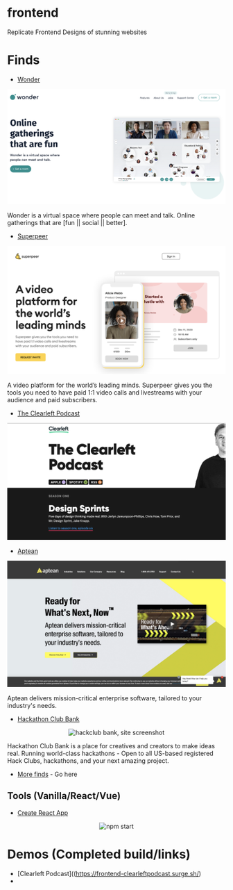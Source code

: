 # frontend

Replicate Frontend Designs of stunning websites

# Finds

- [Wonder](https://www.wonder.me/)

<p align='center'>
<img src='readme/wonder.me.png' alt='wonder, site screenshot'>
</p>

Wonder is a virtual space where people can meet and talk.
Online gatherings that are [fun || social || better].

- [Superpeer](https://superpeer.com/)

<p align='center'>
<img src='readme/superpeer.png' alt='superpeer, site screenshot'>
</p>

A video platform for the world’s leading minds.
Superpeer gives you the tools you need to have paid 1:1 video calls and livestreams with your audience and paid subscribers.

- [The Clearleft Podcast](https://podcast.clearleft.com/)

<p align='center'>
<img src='readme/the_clearleft.png' alt='clearleft, site screenshot'>
</p>

- [Aptean](https://www.aptean.com/)

<p align='center'>
<img src='readme/aptean.png' alt='aptean, site screenshot'>
</p>

Aptean delivers mission-critical enterprise software, tailored to your industry's needs.

- [Hackathon Club Bank](https://hackclub.com/bank/)

<p align='center'>
<img src='readme/hack_club_bank.png' alt='hackclub bank, site screenshot'>
</p>

Hackathon Club Bank is a place for creatives and creators to make ideas real.
Running world-class hackathons - Open to all US-based registered Hack Clubs, hackathons, and your next amazing project.

- [More finds]() - Go here

## Tools (Vanilla/React/Vue)

- [Create React App](https://github.com/facebook/create-react-app/)

<p align='center'>
<img src='https://cdn.jsdelivr.net/gh/facebook/create-react-app@27b42ac7efa018f2541153ab30d63180f5fa39e0/screencast.svg' width='600' alt='npm start'>
</p>

# Demos (Completed build/links)

- [Clearleft Podcast]((https://frontend-clearleftpodcast.surge.sh/)
-
